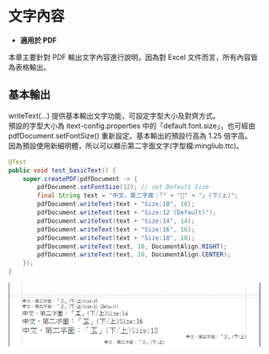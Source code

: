 # 文字內容

* **適用於 PDF**

本章主要針對 PDF 輸出文字內容進行說明，因為對 Excel 文件而言，所有內容皆為表格輸出。

## 基本輸出

writeText\(…\) 提供基本輸出文字功能，可設定字型大小及對齊方式。  
預設的字型大小為 itext-config.properties 中的「default.font.size」，也可經由 pdfDocument.setFontSize\(\) 重新設定。基本輸出的預設行高為 1.25 倍字高。
因為預設使用新細明體，所以可以顯示第二字面文字(字型檔:mingliub.ttc)。

```java
@Test
public void test_basicText() {
    super.createPDF(pdfDocument -> {
        pdfDocument.setFontSize(12); // set Default Size
        final String text = "中文，第二字面：「" + "𠀝" + "」(下/上)";
        pdfDocument.writeText(text + "Size:10", 10);
        pdfDocument.writeText(text + "Size:12 (Default)");
        pdfDocument.writeText(text + "Size:14", 14);
        pdfDocument.writeText(text + "Size:16", 16);
        pdfDocument.writeText(text + "Size:18", 18);
        pdfDocument.writeText(text, 10, DocumentAlign.RIGHT);
        pdfDocument.writeText(text, 10, DocumentAlign.CENTER);
    });
}
```

![](/assets/ch03/basicText.png)

